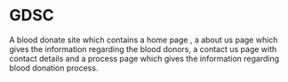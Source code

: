 # GDSC
A blood donate site which contains a home page , a about us page which gives the information regarding the blood donors, a contact us page with contact details and a process page which gives the information regarding blood donation process.
